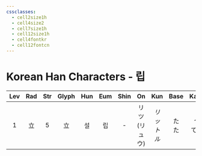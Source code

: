 ```yaml
---
cssclasses:
  - cell2size1h
  - cell4size2
  - cell7size1h
  - cell12size1h
  - cell4fontkr
  - cell12fontcn
---
```


# Korean Han Characters - 립

| Lev | Rad | Str | Glyph | Hun | Eum | Shin |     On      |  Kun   |  Base  |  Kana   | Simp | Man | Can  | Viet |
| :-: | :-: | :-: | :---: | :-: | :-: | :--: | :---------: | :----: | :----: | :-----: | :--: | :-: | :--: | :--: |
|  1  |  立  |  5  |   立   |  설  |  립  |  -   | リツ<br>(リュウ) | *リットル* | た<br>た | つ<br>てる |  立   | lì  | lap6 | lập  |
